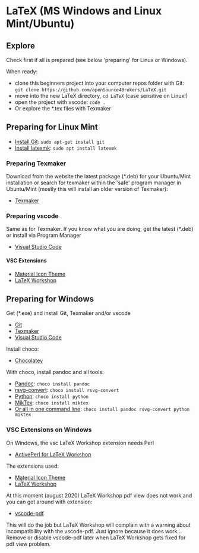 # LaTeX (MS Windows and Linux Mint/Ubuntu)

## Explore

Check first if all is prepared (see below 'preparing' for Linux or Windows).

When ready:

- clone this beginners project into your computer repos folder with Git: `git clone https://github.com/openSource4Brokers/LaTeX.git`
- move into the new LaTeX directory, `cd LaTeX` (case sensitive on Linux!)
- open the project with vscode: `code .`
- Or explore the *.tex files with Texmaker

## Preparing for Linux Mint

- [Install Git](https://git-scm.com/download/linux): `sudo apt-get install git`
- [Install latexmk](https://www.ctan.org/pkg/latexmk/): `sudo apt install latexmk`

### Preparing Texmaker

Download from the website the latest package (*.deb) for your Ubuntu/Mint installation or search for texmaker within the 'safe' program manager in Ubuntu/Mint (mostly this will install an older version of Texmaker):

- [Texmaker](https://www.xm1math.net/texmaker/)

### Preparing vscode

Same as for Texmaker. If you know what you are doing, get the latest (*.deb) or install via Program Manager

- [Visual Studio Code](https://code.visualstudio.com/)

#### VSC Extensions

- [Material Icon Theme](https://marketplace.visualstudio.com/items?itemName=PKief.material-icon-theme)
- [LaTeX Workshop](https://github.com/James-Yu/LaTeX-Workshop)

## Preparing for Windows

Get (*.exe) and install Git, Texmaker and/or vscode

- [Git](https://git-scm.com/)
- [Texmaker](https://www.xm1math.net/texmaker/)
- [Visual Studio Code](https://code.visualstudio.com/)
  
Install choco:

- [Chocolatey](https://chocolatey.org/)

With choco, install pandoc and all tools:

- [Pandoc](https://pandoc.org/): `choco install pandoc`
- [rsvg-convert](https://wiki.gnome.org/Projects/LibRsvg): `choco install rsvg-convert`
- [Python](https://www.python.org/): `choco install python`
- [MikTex](https://miktex.org/): `choco install miktex`
- [Or all in one command line](https://pandoc.org/installing.html): `choco install pandoc rsvg-convert python miktex`

### VSC Extensions on Windows

On Windows, the vsc LaTeX Workshop extension needs Perl

- [ActivePerl for LaTeX Workshop](https://www.activestate.com/products/perl/downloads/)
  
The extensions used:

- [Material Icon Theme](https://marketplace.visualstudio.com/items?itemName=PKief.material-icon-theme)
- [LaTeX Workshop](https://github.com/James-Yu/LaTeX-Workshop)

At this moment (august 2020) LaTeX Workshop pdf view does not work and you can get around with extension:

- [vscode-pdf](https://github.com/tomoki1207/vscode-pdfviewer)
  
 This will do the job but LaTeX Workshop will complain with a warning about incompatibility with the vscode-pdf. Just ignore because it does work... Remove or disable vscode-pdf later when LaTeX Workshop gets fixed for pdf view problem.
